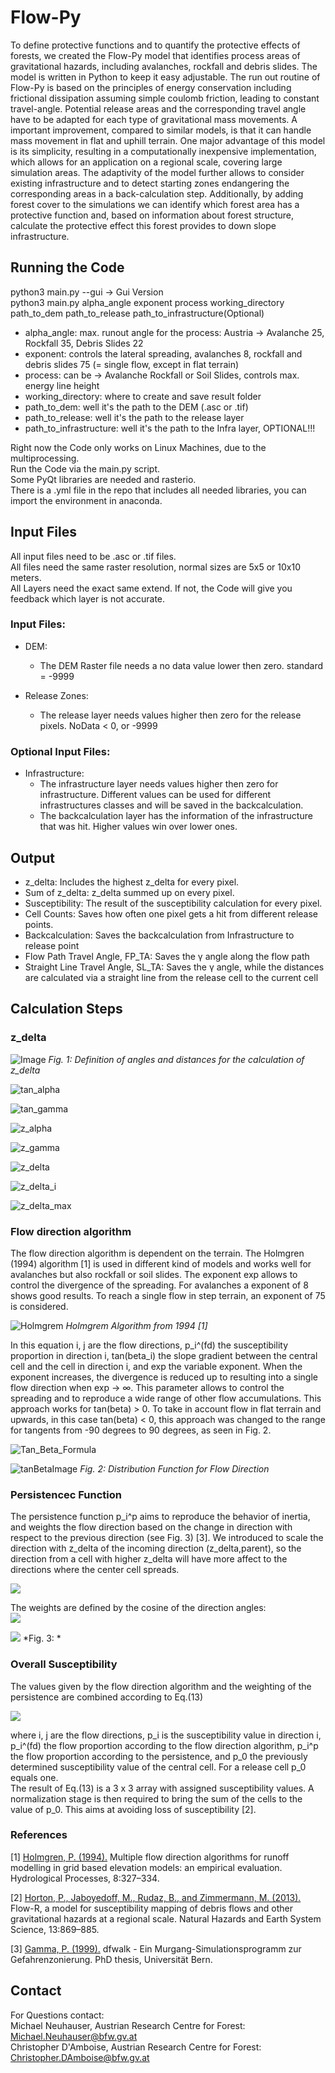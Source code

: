 # Flow-Py

To define protective functions and to quantify the protective effects of forests, we created the Flow-Py model that 
identifies process areas of gravitational hazards, including avalanches, rockfall and debris slides. The model is 
written in Python to keep it easy adjustable. The run out routine of Flow-Py is based on the principles of energy 
conservation including frictional dissipation assuming simple coulomb friction, leading to constant travel-angle. 
Potential release areas and the corresponding travel angle have to be adapted for each type of gravitational mass movements. 
A important improvement, compared to similar models, is that it can handle mass movement in flat and uphill terrain. 
One major advantage of this model is its simplicity, resulting in a computationally inexpensive implementation, which 
allows for an application on a regional scale, covering large simulation areas. The adaptivity of the model further 
allows to consider existing infrastructure and to detect starting zones endangering the corresponding areas in a back-calculation step. 
Additionally, by adding forest cover to the simulations we can identify which forest area has a protective function and, 
based on information about forest structure, calculate the protective effect this forest provides to down slope infrastructure.

## Running the Code

python3 main.py --gui -> Gui Version  
python3 main.py alpha_angle exponent process working_directory path_to_dem path_to_release path_to_infrastructure(Optional)  

- alpha_angle: max. runout angle for the process: Austria -> Avalanche 25, Rockfall 35, Debris Slides 22 
- exponent: controls the lateral spreading, avalanches 8, rockfall and debris slides 75 (= single flow, except in flat terrain) 
- process: can be -> Avalanche Rockfall or Soil Slides, controls max. energy line height 
- working_directory: where to create and save result folder 
- path_to_dem: well it's the path to the DEM (.asc or .tif)
- path_to_release: well it's the path to the release layer 
- path_to_infrastructure: well it's the path to the Infra layer, OPTIONAL!!! 

Right now the Code only works on Linux Machines, due to the multiprocessing.  
Run the Code via the main.py script.  
Some PyQt libraries are needed and rasterio.  
There is a .yml file in the repo that includes all needed libraries, you can import the environment in anaconda.  

## Input Files

All input files need to be .asc or .tif files.  
All files need the same raster resolution, normal sizes are 5x5 or 10x10 meters.  
All Layers need the exact same extend. If not, the Code will give you feedback which layer is not accurate.

### Input Files:

- DEM:
	- The DEM Raster file needs a no data value lower then zero. standard = -9999
	
- Release Zones:
	- The release layer needs values higher then zero for the release pixels. NoData < 0, or -9999
	
### Optional Input Files:

- Infrastructure:
	- The infrastructure layer needs values higher then zero for infrastructure. Different values can be used for 
	different infrastructures classes and will be saved in the backcalculation.
	- The backcalculation layer has the information of the infrastructure that was hit. Higher values win over lower ones.
	
## Output

- z_delta:
    Includes the highest z_delta for every pixel.
- Sum of z_delta:
    z_delta summed up on every pixel.
- Susceptibility:
    The result of the susceptibility calculation for every pixel.
- Cell Counts:
    Saves how often one pixel gets a hit from different release points.
- Backcalculation:
    Saves the backcalculation from Infrastructure to release point
- Flow Path Travel Angle, FP_TA:
    Saves the &gamma; angle along the flow path
- Straight Line Travel Angle, SL_TA:
    Saves the &gamma; angle, while the distances are calculated via a straight line from the release cell to the current cell
    
## Calculation Steps

### z_delta 

![Image](img/z_delta_description.png)
*Fig. 1: Definition of angles and distances for the calculation of z_delta*

![tan_alpha](img/tan_alpha.png)

![tan_gamma](img/tan_gamma.png)

![z_alpha](img/z_alpha.png)

![z_gamma](img/z_gamma.png)

![z_delta](img/z_delta.png)
	
![z_delta_i](img/z_delta_array.png)

![z_delta_max](img/z_delta_max.png)

### Flow direction algorithm

The flow direction algorithm is dependent on the terrain. The Holmgren (1994) algorithm [1] is used in 
different kind of models and works well for avalanches but also rockfall or soil slides.
The exponent exp allows to control the divergence of the spreading. For avalanches a exponent of 8 shows good results.
To reach a single flow in step terrain, an exponent of 75 is considered.

![Holmgrem](img/flow_direction.png)
*Holmgrem Algorithm from 1994 [1]*

In this equation i, j are the flow directions, p_i^(fd) the susceptibility proportion in direction i, 
tan(beta_i) the slope gradient between the central cell and the cell in direction i, and exp the variable exponent. 
When the exponent increases, the divergence is reduced up to resulting into a single flow direction when 
exp &rightarrow; &infin;. This parameter allows to control the spreading and to reproduce a wide range of other flow 
accumulations.
This approach works for tan(beta) > 0. To take in account flow in flat terrain and upwards, in this case 
tan(beta) < 0, this approach was changed to the range for tangents from -90 degrees to 90 degrees, as seen in 
Fig. 2.

![Tan_Beta_Formula](img/tan_beta_formula.png)

![tanBetaImage](img/tan_beta.png)
*Fig. 2: Distribution Function for Flow Direction*

### Persistencec Function

The persistence function p_i^p aims to reproduce the behavior of inertia, and weights the flow 
direction based on the change in direction with respect to the previous direction (see Fig. 3) [3].
We introduced to scale the direction with z_delta of the incoming direction (z_delta,parent), 
so the direction from a cell with higher z_delta will have more affect to the directions where the center cell spreads.

![](img/persistence.png)

The weights are defined by the cosine of the direction angles:  
![](img/persistence_cosinetable.png)

![](img/persistence_image.png)
*Fig. 3: *

### Overall Susceptibility 

The values given by the flow direction algorithm and the weighting of the persistence are combined according to Eq.(13)

![](img/susceptibility.png)

where i, j are the flow directions, p_i is the susceptibility value in direction i, p_i^(fd) 
the flow proportion according to the flow direction algorithm, p_i^p the flow proportion according 
to the persistence, and p_0 the previously determined susceptibility value of the central cell. 
For a release cell p_0 equals one. \
The result of Eq.(13) is a 3 x 3 array with assigned susceptibility values. A normalization stage is then 
required to bring the sum of the cells to the value of p_0. 
This aims at avoiding loss of susceptibility [2].

### References

[1] [Holmgren, P. (1994).](https://www.researchgate.net/publication/229484151_Multiple_flow_direction_algorithms_for_runoff_modelling_in_grid_based_elevation_models_An_empirical_evaluation) 
Multiple flow direction algorithms for runoff modelling in
grid based elevation models: an empirical evaluation. Hydrological Processes, 8:327–334.


[2] [Horton, P., Jaboyedoff, M.,
Rudaz, B., and Zimmermann, M. (2013).](https://nhess.copernicus.org/articles/13/869/2013/nhess-13-869-2013.pdf) 
Flow-R, a model for susceptibility mapping of debris
flows and other gravitational hazards at a regional scale. Natural Hazards and Earth System
Science, 13:869–885.

[3] [Gamma, P. (1999).](https://www.researchgate.net/publication/34432465_dfwalk-Ein_Murgang-Simulationsprogramm_zur_Gefahrenzonierung) dfwalk - Ein
Murgang-Simulationsprogramm zur Gefahrenzonierung. PhD thesis, Universität Bern.

## Contact

For Questions contact:  
Michael Neuhauser, Austrian Research Centre for Forest: Michael.Neuhauser@bfw.gv.at  
Christopher D'Amboise, Austrian Research Centre for Forest: Christopher.DAmboise@bfw.gv.at